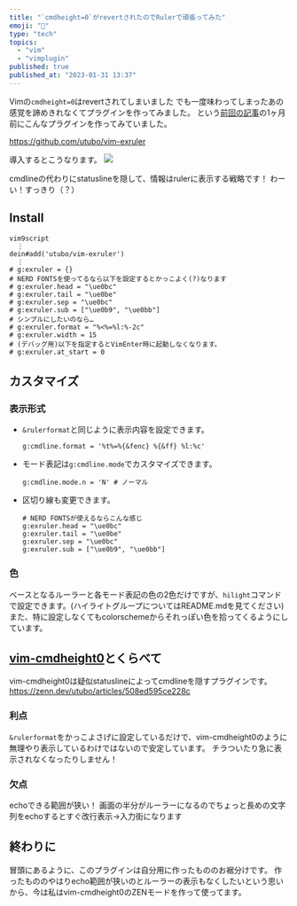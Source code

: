 ```yaml
---
title: "`cmdheight=0`がrevertされたのでRulerで頑張ってみた"
emoji: "📏"
type: "tech"
topics:
  - "vim"
  - "vimplugin"
published: true
published_at: "2023-01-31 13:37"
---
```


Vimの`cmdheight=0`はrevertされてしまいました
でも一度味わってしまったあの感覚を諦めきれなくてプラグインを作ってみました。
という[前回の記事](https://zenn.dev/utubo/articles/508ed595ce228c)の1ヶ月前にこんなプラグインを作ってみていました。

https://github.com/utubo/vim-exruler

導入するとこうなります。
![](https://storage.googleapis.com/zenn-user-upload/b3e3e23d8cf4-20220917.png)

cmdlineの代わりにstatuslineを隠して、情報はrulerに表示する戦略です！
わーい！すっきり（？）

## Install
```vim
vim9script
  ⋮
dein#add('utubo/vim-exruler')
  ⋮
# g:exruler = {}
# NERD FONTSを使ってるなら以下を設定するとかっこよく(?)なります
# g:exruler.head = "\ue0bc"
# g:exruler.tail = "\ue0be"
# g:exruler.sep = "\ue0bc"
# g:exruler.sub = ["\ue0b9", "\ue0bb"]
# シンプルにしたいのなら…
# g:exruler.format = "%<%=%l:%-2c"
# g:exruler.width = 15
# (デバッグ用)以下を指定するとVimEnter時に起動しなくなります。
# g:exruler.at_start = 0
```

## カスタマイズ

### 表示形式
- `&rulerformat`と同じように表示内容を設定できます。
  ```vim
  g:cmdline.format = '%t%=%{&fenc} %{&ff} %l:%c'
  ```
- モード表記は`g:cmdline.mode`でカスタマイズできます。
  ```
  g:cmdline.mode.n = 'N' # ノーマル
  ```
- 区切り線も変更できます。
  ```vim
  # NERD FONTSが使えるならこんな感じ
  g:exruler.head = "\ue0bc"
  g:exruler.tail = "\ue0be"
  g:exruler.sep = "\ue0bc"
  g:exruler.sub = ["\ue0b9", "\ue0bb"]
  ```

### 色
ベースとなるルーラーと各モード表記の色の2色だけですが、`hilight`コマンドで設定できます。(ハイライトグループについてはREADME.mdを見てください)
また、特に設定しなくてもcolorschemeからそれっぽい色を拾ってくるようにしています。


## [vim-cmdheight0](https://github.com/utubo/vim-cmdheight0)とくらべて

vim-cmdheight0は疑似statuslineによってcmdlineを隠すプラグインです。
https://zenn.dev/utubo/articles/508ed595ce228c

### 利点
`&rulerformat`をかっこよさげに設定しているだけで、vim-cmdheight0のように無理やり表示しているわけではないので安定しています。
チラついたり急に表示されなくなったりしません！

### 欠点
echoできる範囲が狭い！
画面の半分がルーラーになるのでちょっと長めの文字列をechoするとすぐ改行表示→入力街になります

## 終わりに
冒頭にあるように、このプラグインは自分用に作ったもののお裾分けです。
作ったもののやはりecho範囲が狭いのとルーラーの表示もなくしたいという思いから、今は私はvim-cmdheight0のZENモードを作って使ってます。
